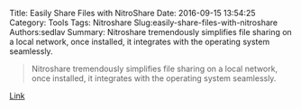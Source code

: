 Title: Easily Share Files with NitroShare
Date: 2016-09-15 13:54:25
Category: Tools
Tags: Nitroshare
Slug:easily-share-files-with-nitroshare
Authors:sedlav
Summary: Nitroshare tremendously simplifies file sharing on a local network, once installed, it integrates with the operating system seamlessly.

> Nitroshare tremendously simplifies file sharing on a local network, once installed, it integrates with the operating system seamlessly.

[Link](http://www.tecmint.com/nitroshare-share-files-between-linux-ubuntu-windows/)

